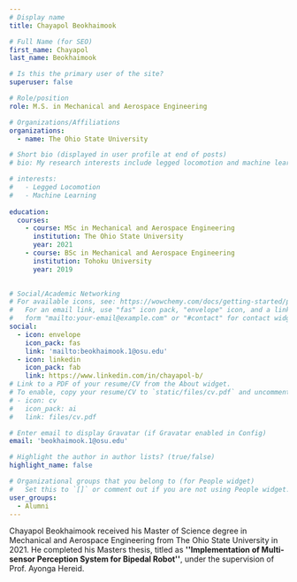 ```yaml
---
# Display name
title: Chayapol Beokhaimook

# Full Name (for SEO)
first_name: Chayapol 
last_name: Beokhaimook

# Is this the primary user of the site?
superuser: false

# Role/position
role: M.S. in Mechanical and Aerospace Engineering 

# Organizations/Affiliations
organizations:
  - name: The Ohio State University

# Short bio (displayed in user profile at end of posts)
# bio: My research interests include legged locomotion and machine learning.

# interests:
#   - Legged Locomotion
#   - Machine Learning
  
education:
  courses:
    - course: MSc in Mechanical and Aerospace Engineering 
      institution: The Ohio State University
      year: 2021
    - course: BSc in Mechanical and Aerospace Engineering 
      institution: Tohoku University 
      year: 2019
      

# Social/Academic Networking
# For available icons, see: https://wowchemy.com/docs/getting-started/page-builder/#icons
#   For an email link, use "fas" icon pack, "envelope" icon, and a link in the
#   form "mailto:your-email@example.com" or "#contact" for contact widget.
social:
  - icon: envelope
    icon_pack: fas
    link: 'mailto:beokhaimook.1@osu.edu'
  - icon: linkedin
    icon_pack: fab
    link: https://www.linkedin.com/in/chayapol-b/
# Link to a PDF of your resume/CV from the About widget.
# To enable, copy your resume/CV to `static/files/cv.pdf` and uncomment the lines below.
# - icon: cv
#   icon_pack: ai
#   link: files/cv.pdf

# Enter email to display Gravatar (if Gravatar enabled in Config)
email: 'beokhaimook.1@osu.edu'

# Highlight the author in author lists? (true/false)
highlight_name: false

# Organizational groups that you belong to (for People widget)
#   Set this to `[]` or comment out if you are not using People widget.
user_groups:
  - Alumni
---
```


Chayapol Beokhaimook received his Master of Science degree in Mechanical and Aerospace Engineering from The Ohio State University in 2021. He completed his Masters thesis, titled as **''Implementation of Multi‐sensor Perception System for Bipedal Robot''**, under the supervision of Prof. Ayonga Hereid.
